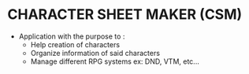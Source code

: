 # CHARACTER SHEET MAKER (CSM)

- Application with the purpose to :
  - Help creation of characters
  - Organize information of said characters
  - Manage different RPG systems ex: DND, VTM, etc...
